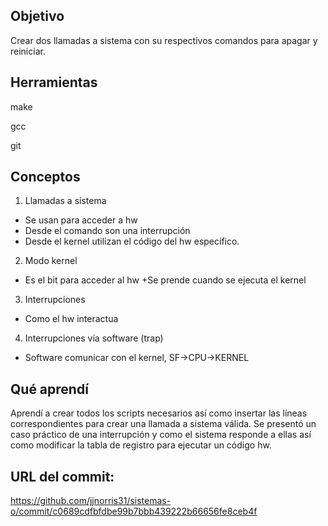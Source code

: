 ## Objetivo
Crear dos llamadas a sistema con su respectivos comandos para apagar y reiniciar.

## Herramientas

make

gcc

git

## Conceptos

1) Llamadas a sistema

+ Se usan para acceder a hw
+ Desde el comando son una interrupción
+ Desde el kernel utilizan el código del hw específico.

2) Modo kernel
+ Es el bit para acceder al hw
+Se prende cuando se ejecuta el kernel

3) Interrupciones
+ Como el hw interactua

4) Interrupciones vía software (trap)
+ Software comunicar con el kernel, SF->CPU->KERNEL

## Qué aprendí
Aprendí a crear todos los scripts necesarios así como insertar las líneas correspondientes para crear una llamada a sistema válida. Se presentó un caso práctico de una interrupción y como el sistema responde a ellas así como modificar la tabla de registro para ejecutar un código hw.


## URL del commit:

https://github.com/jjnorris31/sistemas-o/commit/c0689cdfbfdbe99b7bbb439222b66656fe8ceb4f
